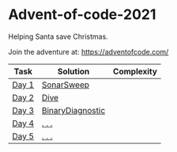 # Advent-of-code-2021
Helping Santa save Christmas.

Join the adventure at:
https://adventofcode.com/

Task | Solution | Complexity
--- | --- | ---
[Day 1](https://adventofcode.com/2021/day/1) | [SonarSweep](https://github.com/bisscay/advent-of-code-2021/blob/main/Day1/SonarSweep.py) | 
[Day 2](https://adventofcode.com/2021/day/2) | [Dive](https://github.com/bisscay/advent-of-code-2021/blob/main/Day2/Dive.py) | 
[Day 3](https://adventofcode.com/2021/day/3) | [BinaryDiagnostic](https://github.com/bisscay/advent-of-code-2021/blob/main/Day3/BinaryDiagnostic.py) | 
[Day 4](https://adventofcode.com/2021/day/4) | [. . .](https://github.com/bisscay/advent-of-code-2021/blob/main/Day4/GiantSquid.py) | 
[Day 5](https://adventofcode.com/2021/day/5) | [. . .]() | 
